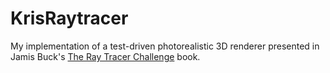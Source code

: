 # KrisRaytracer
My implementation of a test-driven photorealistic 3D renderer presented in Jamis Buck's [The Ray Tracer Challenge](http://raytracerchallenge.com/) book.
